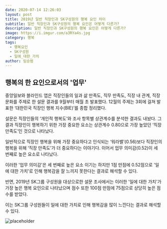 ```yaml
---
date: 2020-07-14 12:26:03
layout: post
title: 2019년 일반 직장인과 SK구성원의 행복 요인 차이
subtitle: 일반 직장인과 SK구성원의 행복 요인은 어떻게 다른가?
description: 일반 직장인과 SK구성원의 행복 요인은 어떻게 다른가?
image: https://i.imgur.com/a3RYa4s.jpg
category: 행복
tags:
  - 행복요인
  - SK구성원
  - 일에_대한_가치
author: 임승범
---
```

## 행복의 한 요인으로서의 '업무'

중앙일보와 블라인드 앱은 직장인들의 일과 삶 만족도, 직무 만족도, 직장 내 관계, 직장 문화를 주제로 한 설문 결과를 9월부터 매월 초 발표했다. 12월의 주제는 3회에 걸쳐 발표한 ‘대한민국 직장인 행복 지수(BIE)’를 종합 정리했다.


설문은 직장인들의 ‘개인적 행복도’와 조사 항목별 상관계수를 분석한 결과도 내놨다. 그 결과 직장인이 행복하기 위한 가장 중요한 요소는 상관계수 0.80으로 가장 높았던 ‘직장 만족도’인 것으로 나타났다.


일반적으로 직장인 행복을 위해 가장 중요하다고 인식되는 ‘워라밸’(0.56)보다 직장인의 행복을 위해 ‘직장 만족도’가 더 중요하다는 이야기다. 이어서  업무 의미감(0.52)이 세 번째로 높은 요소로 나타났다.


이러한 '업무 의미감'은 세 번째로 높은 요소 이기는 하지만 1점 만점에 0.52점으로 '일에 대한 가치'로 인해 행복감을 잘 느끼지 못한다는 결과로 해석할 수 있다.


반면, 2019년 SK그룹 구성원을 대상으로한 설문 조사에서는 이러한 '일에 대한 가치'가 가장 높은 행복 요인으로 나타났으며 점수 또한 100점 만점에 75점으로 상당히 높은 점수를 받았다.


이는 SK그룹 구성원들이 일에 대한 가치로 인해 행복감을 많이 느낀다는 결과로 해석할 수 있다.

![placeholder](https://i.imgur.com/qUiEv4Y.jpg "Large example image")